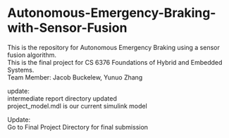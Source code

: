 # Autonomous-Emergency-Braking-with-Sensor-Fusion
This is the repository for Autonomous Emergency Braking using a sensor fusion algorithm. \
This is the final project for CS 6376 Foundations of Hybrid and Embedded Systems. \
Team Member: Jacob Buckelew, Yunuo Zhang

update: \
intermediate report directory updated \
project_model.mdl is our current simulink model


Update: \
Go to Final Project Directory for final submission
